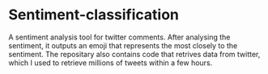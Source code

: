 # Sentiment-classification
A sentiment analysis tool for twitter comments. After analysing the sentiment, it outputs an emoji that represents the most closely to the sentiment. The repositary also contains code that retrives data from twitter, which I used to retrieve millions of tweets within a few hours.

